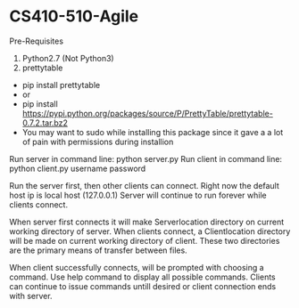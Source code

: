 # CS410-510-Agile

Pre-Requisites
1.  Python2.7 (Not Python3)
2.  prettytable
- pip install prettytable
- or
- pip install https://pypi.python.org/packages/source/P/PrettyTable/prettytable-0.7.2.tar.bz2
- You may want to sudo while installing this package since it gave a a lot of pain with permissions during installion

Run server in command line: python server.py
Run client in command line: python client.py username password

Run the server first, then other clients can connect. Right now the default host ip is local host (127.0.0.1)
Server will continue to run forever while clients connect. 

When server first connects it will make Serverlocation directory on current working directory of server.
When clients connect, a Clientlocation directory will be made on current working directory of client.
These two directories are the primary means of transfer between files.

When client successfully connects, will be prompted with choosing a command. Use help command to display all possible commands.
Clients can continue to issue commands untill desired or client connection ends with server. 
